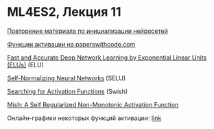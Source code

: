 # ML4ES2, Лекция 11



[Повторение материала по инициализации нейросетей](https://www.deeplearning.ai/ai-notes/initialization/)

[Функции активации на paperswithcode.com](https://paperswithcode.com/methods/category/activation-functions)



[Fast and Accurate Deep Network Learning by Exponential Linear Units (ELUs)](https://arxiv.org/abs/1511.07289) (ELU)

[Self-Normalizing Neural Networks](https://arxiv.org/abs/1706.02515) (SELU)

[Searching for Activation Functions](https://arxiv.org/abs/1710.05941) (Swish)

[Mish: A Self Regularized Non-Monotonic Activation Function](https://arxiv.org/abs/1908.08681)



Онлайн-графики некоторых функций активации: [link](https://www.desmos.com/calculator/70kt21jplx)
